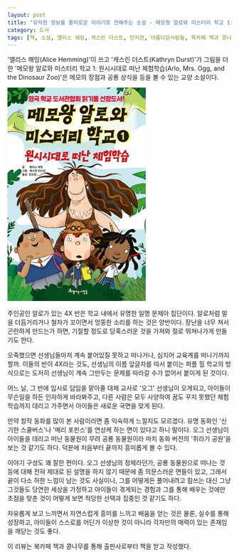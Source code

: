 ```yaml
---
layout: post
title: "유익한 정보를 흥미로운 이야기로 전해주는 소설 - 메모왕 알로와 미스터리 학교 1: 원시시대로 떠난 체험학습"
category: 도서
tags: [책, 소설, 앨리스 해밍, 캐스린 더스트, 민지현, 아름다운사람들, 북카페 책과 콩나무, 서평]
---
```


'앨리스 해밍(Alice Hemming)'이 쓰고
'캐스린 더스트(Kathryn Durst)'가 그림을 더한
'메모왕 알로와 미스터리 학교 1: 원시시대로 떠난 체험학습(Arlo, Mrs. Ogg, and the Dinosaur Zoo)'은
메모의 장점과 공룡 상식을 등을 볼 수 있는 교양 소설이다.

![표지](/images/arlo-mrs-ogg-and-the-dinosaur-zoo-book-h480.jpg)

주인공인 알로가 있는 4X 반은 학교 내에서 유명한 일명 문제아 집단이다.
알로처럼 말을 더듬거리거나 철자가 꼬이면서 엉뚱한 소리를 하는 것은 양반이다.
장난을 너무 쳐서 곤란하게 만드는가 하면,
기절할 정도로 당혹스러운 것을 가져와 절로 뛰쳐나가게 만들기도 한다.

오죽했으면 선생님들마저 계속 붙어있질 못하고 떠나거나, 심지어 교육계를 떠나기까지 할까.
이들의 반이 4X라는 것도, 선생님의 이름 앞글자를 따서 붙이는 퍼플 힐 학교의 방식으로는
도저히 선생님이 계속 그만두는 문제를 따라갈 수가 없어서 붙이게 된 것이다.

어느 날, 그 반에 임시로 담임을 맡아줄 대체 교사로 '오그' 선생님이 오게되고,
아이들이 무슨일을 하든 인자하게 바라봐주고,
다른 사람은 모두 사양하여 꿈도 꾸지 못했던 체험학습까지 데리고 가주면서
아이들은 새로운 국면을 맞게 된다.

만약 창작 동화를 많이 본 사람이라면 좀 익숙하게 느낄지도 모르겠다.
유명 동화인 '신기한 스쿨버스'나 '메리 포핀스'를 연상케 하는 면이 있다고 하니 말이다.
오그 선생님이 아이들을 데리고 떠난 동물원이 무려 공룡 동물원이라 마치 동화 버전의 '쥐라기 공원'을 보는 것 같기도 하다.
덕분에 처음부터 끝까지 흥미롭게 볼 수 있다.

이야기 구성도 꽤 잘한 편이다.
오그 선생님의 정체라던가, 공룡 동물원으로 떠나는 것 등에 대해 전혀 제대로 된 설명을 하지 않기 때문에
좀 의문스러운 면들이 있고,
그래서 끝이 다소 허한 느낌이 남는 것도 사실이나,
그를 어떻게든 풀어내려고 힘쓰는 대신
그냥 그것들도 당연한 세상을 가정하고
아이들이 겪게되는 경험과 그를 통해 배우는 것에만 초점을 맞춘 것이
어떻게 보면 적당한 선택과 집중인 것 같기도 하다.

자유롭게 보고 느끼면서 자연스럽게 흥미를 느끼고 배움을 얻는 것은 물론,
실수를 통해 성장하고,
아이들이 스스로를 어딘가 이상한 것이 아니라 각자만의 매력이 있는 존재임을 깨닫는 것도 좋다.



<div class="im im-info">
이 리뷰는 북카페 책과 콩나무를 통해 출판사로부터 책을 받고 작성했다.
</div>
